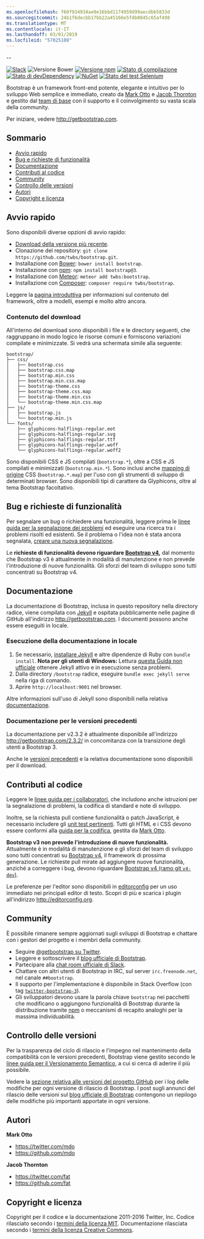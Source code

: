 ```yaml
---
ms.openlocfilehash: f60f934934ae9e16bbd1174959d99aecdbb5833d
ms.sourcegitcommit: 24b1f6decbb17bb22a45166e5fdb0845c65af498
ms.translationtype: MT
ms.contentlocale: it-IT
ms.lasthandoff: 03/01/2019
ms.locfileid: "57025108"
---
```

--

[![Slack](https://bootstrap-slack.herokuapp.com/badge.svg)](https://bootstrap-slack.herokuapp.com)
![Versione Bower](https://img.shields.io/bower/v/bootstrap.svg)
[![Versione npm](https://img.shields.io/npm/v/bootstrap.svg)](https://www.npmjs.com/package/bootstrap)
[![Stato di compilazione](https://img.shields.io/travis/twbs/bootstrap/master.svg)](https://travis-ci.org/twbs/bootstrap)
[![Stato di devDependency](https://img.shields.io/david/dev/twbs/bootstrap.svg)](https://david-dm.org/twbs/bootstrap#info=devDependencies)
[![NuGet](https://img.shields.io/nuget/v/bootstrap.svg)](https://www.nuget.org/packages/Bootstrap)
[![Stato del test Selenium](https://saucelabs.com/browser-matrix/bootstrap.svg)](https://saucelabs.com/u/bootstrap)

Bootstrap è un framework front-end potente, elegante e intuitivo per lo sviluppo Web semplice e immediato, creato da [Mark Otto](https://twitter.com/mdo) e [Jacob Thornton](https://twitter.com/fat) e gestito dal [team di base](https://github.com/orgs/twbs/people) con il supporto e il coinvolgimento su vasta scala della community.

Per iniziare, vedere <http://getbootstrap.com>.


## <a name="table-of-contents"></a>Sommario

* [Avvio rapido](#quick-start)
* [Bug e richieste di funzionalità](#bugs-and-feature-requests)
* [Documentazione](#documentation)
* [Contributi al codice](#contributing)
* [Community](#community)
* [Controllo delle versioni](#versioning)
* [Autori](#creators)
* [Copyright e licenza](#copyright-and-license)


## <a name="quick-start"></a>Avvio rapido

Sono disponibili diverse opzioni di avvio rapido:

* [Download della versione più recente](https://github.com/twbs/bootstrap/archive/v3.3.7.zip).
* Clonazione del repository: `git clone https://github.com/twbs/bootstrap.git`.
* Installazione con [Bower](http://bower.io): `bower install bootstrap`.
* Installazione con [npm](https://www.npmjs.com): `npm install bootstrap@3`.
* Installazione con [Meteor](https://www.meteor.com): `meteor add twbs:bootstrap`.
* Installazione con [Composer](https://getcomposer.org): `composer require twbs/bootstrap`.

Leggere la [pagina introduttiva](http://getbootstrap.com/getting-started/) per informazioni sul contenuto del framework, oltre a modelli, esempi e molto altro ancora.

### <a name="whats-included"></a>Contenuto del download

All'interno del download sono disponibili i file e le directory seguenti, che raggruppano in modo logico le risorse comuni e forniscono variazioni compilate e minimizzate. Si vedrà una schermata simile alla seguente:

```
bootstrap/
├── css/
│   ├── bootstrap.css
│   ├── bootstrap.css.map
│   ├── bootstrap.min.css
│   ├── bootstrap.min.css.map
│   ├── bootstrap-theme.css
│   ├── bootstrap-theme.css.map
│   ├── bootstrap-theme.min.css
│   └── bootstrap-theme.min.css.map
├── js/
│   ├── bootstrap.js
│   └── bootstrap.min.js
└── fonts/
    ├── glyphicons-halflings-regular.eot
    ├── glyphicons-halflings-regular.svg
    ├── glyphicons-halflings-regular.ttf
    ├── glyphicons-halflings-regular.woff
    └── glyphicons-halflings-regular.woff2
```

Sono disponibili CSS e JS compilati (`bootstrap.*`), oltre a CSS e JS compilati e minimizzati (`bootstrap.min.*`). Sono inclusi anche [mapping di origine](https://developer.chrome.com/devtools/docs/css-preprocessors) CSS (`bootstrap.*.map`) per l'uso con gli strumenti di sviluppo di determinati browser. Sono disponibili tipi di carattere da Glyphicons, oltre al tema Bootstrap facoltativo.


## <a name="bugs-and-feature-requests"></a>Bug e richieste di funzionalità

Per segnalare un bug o richiedere una funzionalità, leggere prima le [linee guida per la segnalazione dei problemi](https://github.com/twbs/bootstrap/blob/master/CONTRIBUTING.md#using-the-issue-tracker) ed eseguire una ricerca tra i problemi risolti ed esistenti. Se il problema o l'idea non è stata ancora segnalata, [creare una nuova segnalazione](https://github.com/twbs/bootstrap/issues/new).

Le **richieste di funzionalità devono riguardare [Bootstrap v4](https://github.com/twbs/bootstrap/tree/v4-dev),** dal momento che Bootstrap v3 è attualmente in modalità di manutenzione e non prevede l'introduzione di nuove funzionalità. Gli sforzi del team di sviluppo sono tutti concentrati su Bootstrap v4.


## <a name="documentation"></a>Documentazione

La documentazione di Bootstrap, inclusa in questo repository nella directory radice, viene compilata con [Jekyll](http://jekyllrb.com) e ospitata pubblicamente nelle pagine di GitHub all'indirizzo <http://getbootstrap.com>. I documenti possono anche essere eseguiti in locale.

### <a name="running-documentation-locally"></a>Esecuzione della documentazione in locale

1. Se necessario, [installare Jekyll](http://jekyllrb.com/docs/installation) e altre dipendenze di Ruby con `bundle install`.
   **Nota per gli utenti di Windows:** Lettura [questa Guida non ufficiale](http://jekyll-windows.juthilo.com/) ottenere Jekyll attivo e in esecuzione senza problemi.
2. Dalla directory `/bootstrap` radice, eseguire `bundle exec jekyll serve` nella riga di comando.
4. Aprire `http://localhost:9001` nel browser.

Altre informazioni sull'uso di Jekyll sono disponibili nella relativa [documentazione](http://jekyllrb.com/docs/home/).

### <a name="documentation-for-previous-releases"></a>Documentazione per le versioni precedenti

La documentazione per v2.3.2 è attualmente disponibile all'indirizzo <http://getbootstrap.com/2.3.2/> in concomitanza con la transizione degli utenti a Bootstrap 3.

Anche le [versioni precedenti](https://github.com/twbs/bootstrap/releases) e la relativa documentazione sono disponibili per il download.


## <a name="contributing"></a>Contributi al codice

Leggere le [linee guida per i collaboratori](https://github.com/twbs/bootstrap/blob/master/CONTRIBUTING.md), che includono anche istruzioni per la segnalazione di problemi, la codifica di standard e note di sviluppo.

Inoltre, se la richiesta pull contiene funzionalità o patch JavaScript, è necessario includere gli [unit test pertinenti](https://github.com/twbs/bootstrap/tree/master/js/tests). Tutti gli HTML e i CSS devono essere conformi alla [guida per la codifica](https://github.com/mdo/code-guide), gestita da [Mark Otto](https://github.com/mdo).

**Bootstrap v3 non prevede l'introduzione di nuove funzionalità.** Attualmente è in modalità di manutenzione e gli sforzi del team di sviluppo sono tutti concentrati su [Bootstrap v4](https://github.com/twbs/bootstrap/tree/v4-dev), il framework di prossima generazione. Le richieste pull mirate ad aggiungere nuove funzionalità, anziché a correggere i bug, devono riguardare [Bootstrap v4 (ramo git `v4-dev`)](https://github.com/twbs/bootstrap/tree/v4-dev).

Le preferenze per l'editor sono disponibili in [editorconfig](https://github.com/twbs/bootstrap/blob/master/.editorconfig) per un uso immediato nei principali editor di testo. Scopri di più e scarica i plugin all'indirizzo <http://editorconfig.org>.


## <a name="community"></a>Community

È possibile rimanere sempre aggiornati sugli sviluppi di Bootstrap e chattare con i gestori del progetto e i membri della community.

* Seguire [@getbootstrap su Twitter](https://twitter.com/getbootstrap).
* Leggere e sottoscrivere il [blog ufficiale di Bootstrap](http://blog.getbootstrap.com).
* Partecipare alla [chat room ufficiale di Slack](https://bootstrap-slack.herokuapp.com).
* Chattare con altri utenti di Bootstrap in IRC, sul server `irc.freenode.net`, nel canale `##bootstrap`.
* Il supporto per l'implementazione è disponibile in Stack Overflow (con tag [`twitter-bootstrap-3`](https://stackoverflow.com/questions/tagged/twitter-bootstrap-3)).
* Gli sviluppatori devono usare la parola chiave `bootstrap` nei pacchetti che modificano o aggiungono funzionalità di Bootstrap durante la distribuzione tramite [npm](https://www.npmjs.com/browse/keyword/bootstrap) o meccanismi di recapito analoghi per la massima individuabilità.


## <a name="versioning"></a>Controllo delle versioni

Per la trasparenza del ciclo di rilascio e l'impegno nel mantenimento della compatibilità con le versioni precedenti, Bootstrap viene gestito secondo le [linee guida per il Versionamento Semantico](http://semver.org/), a cui si cerca di aderire il più possibile.

Vedere la [sezione relativa alle versioni del progetto GitHub](https://github.com/twbs/bootstrap/releases) per i log delle modifiche per ogni versione di rilascio di Bootstrap. I post sugli annunci del rilascio delle versioni sul [blog ufficiale di Bootstrap](http://blog.getbootstrap.com) contengono un riepilogo delle modifiche più importanti apportate in ogni versione.


## <a name="creators"></a>Autori

**Mark Otto**

* <https://twitter.com/mdo>
* <https://github.com/mdo>

**Jacob Thornton**

* <https://twitter.com/fat>
* <https://github.com/fat>


## <a name="copyright-and-license"></a>Copyright e licenza

Copyright per il codice e la documentazione 2011-2016 Twitter, Inc. Codice rilasciato secondo i [termini della licenza MIT](https://github.com/twbs/bootstrap/blob/master/LICENSE). Documentazione rilasciata secondo i [termini della licenza Creative Commons](https://github.com/twbs/bootstrap/blob/master/docs/LICENSE).
